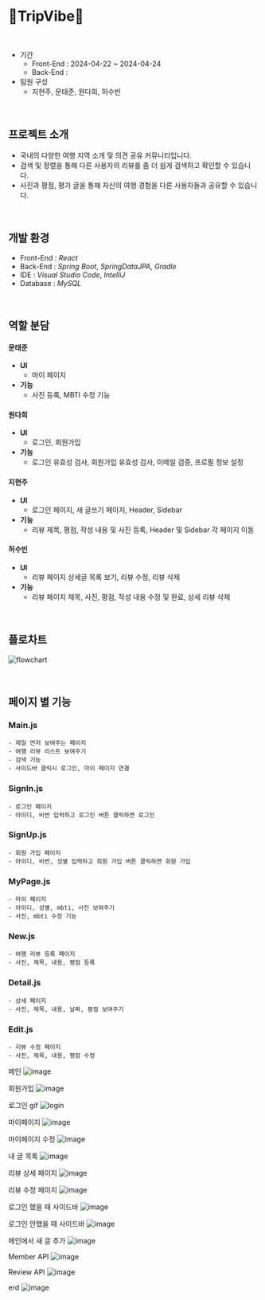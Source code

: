 # 🧳TripVibe🧳


<br>


- 기간
  - Front-End : 2024-04-22 ~ 2024-04-24
  - Back-End :
- 팀원 구성 <br>
  - 지현주, 문태준, 원다희, 허수빈


<br>


## 프로젝트 소개
- 국내의 다양한 여행 지역 소개 및 의견 공유 커뮤니티입니다.
- 검색 및 정렬을 통해 다른 사용자의 리뷰를 좀 더 쉽게 검색하고 확인할 수 있습니다.
- 사진과 평점, 평가 글을 통해 자신의 여행 경험을 다른 사용자들과 공유할 수 있습니다.


<br>


## 개발 환경
+ Front-End : *React*
+ Back-End : *Spring Boot*, *SpringDataJPA*, *Gradle*
+ IDE : *Visual Studio Code*, *IntelliJ*
+ Database : *MySQL*


<br>


## 역할 분담


#### 문태준

- **UI**
  - 마이 페이지
- **기능**
  - 사진 등록, MBTI 수정 기능
    

#### 원다희

- **UI**
  - 로그인, 회원가입
- **기능**
  - 로그인 유효성 검사, 회원가입 유효성 검사, 이메일 검증, 프로필 정보 설정
    

#### 지현주

- **UI**
  - 로그인 페이지, 새 글쓰기 페이지, Header, Sidebar
- **기능**
  - 리뷰 제목, 평점, 작성 내용 및 사진 등록, Header 및 Sidebar 각 페이지 이동

#### 허수빈

- **UI**
  - 리뷰 페이지 상세글 목록 보기, 리뷰 수정, 리뷰 삭제
- **기능**
  - 리뷰 페이지 제목, 사진, 평점, 작성 내용 수정 및 완료, 상세 리뷰 삭제


<br>


## 플로차트

![flowchart](https://github.com/heo5620/trip-vibe/assets/167669944/8afb98fd-ff74-4369-b664-473a904f3104)

<br>


## 페이지 별 기능


### Main.js
    - 제일 먼저 보여주는 페이지
    - 여행 리뷰 리스트 보여주기
    - 검색 기능
    - 사이드바 클릭시 로그인, 마이 페이지 연결

### SignIn.js
    - 로그인 페이지
    - 아이디, 비번 입력하고 로그인 버튼 클릭하면 로그인

### SignUp.js
    - 회원 가입 페이지
    - 아이디, 비번, 성별 입력하고 회원 가입 버튼 클릭하면 회원 가입

### MyPage.js
    - 마이 페이지
    - 아이디, 성별, mbti, 사진 보여주기
    - 사진, mbti 수정 기능

### New.js
    - 여행 리뷰 등록 페이지
    - 사진, 제목, 내용, 평점 등록

### Detail.js
    - 상세 페이지
    - 사진, 제목, 내용, 날짜, 평점 보여주기

### Edit.js
    - 리뷰 수정 페이지
    - 사진, 제목, 내용, 평점 수정


메인
![image](https://github.com/heo5620/trip-vibe/assets/167669944/a9f3fa84-e477-405d-ad5d-a31cb933a432)

회원가입
![image](https://github.com/heo5620/trip-vibe/assets/167669944/231e3090-f457-4676-acad-89fd9ac8283b)

로그인 gif
![login](https://github.com/heo5620/trip-vibe/assets/167669944/d46d51fe-53d5-41c4-887c-60f7531ceaca)

마이페이지
![image](https://github.com/heo5620/trip-vibe/assets/167669944/c10c7f2a-f050-4326-a2f7-25bc7ff1e9b2)

마이페이지 수정
![image](https://github.com/heo5620/trip-vibe/assets/167669944/d1d1e559-50e1-46d5-853e-9918ff8f3bc8)

내 글 목록
![image](https://github.com/heo5620/trip-vibe/assets/167669944/c00f2dd5-fbb5-4aec-94de-efff9743c31a)

리뷰 상세 페이지
![image](https://github.com/heo5620/trip-vibe/assets/167669944/c2f6c80e-6665-40de-abeb-a137e61433c2)

리뷰 수정 페이지
![image](https://github.com/heo5620/trip-vibe/assets/167669944/8cb5dc61-ff44-4e02-8bc6-b2b78c25c3bf)

로그인 했을 때 사이드바
![image](https://github.com/heo5620/trip-vibe/assets/167669944/1449d207-f15a-477f-a3d0-73ddd39d5041)

로그인 안했을 때 사이드바
![image](https://github.com/heo5620/trip-vibe/assets/167669944/6cf9fc44-de4c-4586-9222-0a8876d47e1d)

메인에서 새 글 추가
![image](https://github.com/heo5620/trip-vibe/assets/167669944/bf7b5c68-291d-4b58-ab1d-f975132624de)

Member API
![image](https://github.com/heo5620/trip-vibe/assets/167669944/c169c932-70e9-401c-ba25-56031f7ec3f4)

Review API
![image](https://github.com/heo5620/trip-vibe/assets/167669944/c9f28e05-6a9f-4c31-9b30-7594b03c992c)

erd
![image](https://github.com/heo5620/trip-vibe/assets/167669944/b9aa77f9-51bf-4890-8c21-aaced89962f8)



